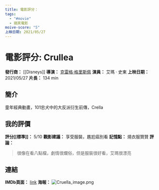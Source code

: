 ```yaml
---
title: 電影評分：
tags:
  - "#movie"
  - 搞笑電影
moive-score: "5"
上映日期: 2021/05/27
---
```


# 電影評分: Crullea 

**發行商：** [[Disneys]]
**導演：** [克雷格·格里斯佩](https://zh.wikipedia.org/wiki/%E5%85%8B%E9%9B%B7%E6%A0%BC%C2%B7%E6%A0%BC%E9%87%8C%E6%96%AF%E4%BD%A9 "克雷格·格里斯佩")
**演員：** 艾瑪 · 史東
**上映日期：** 2021/05/27
**片長：** 134 min 

## 簡介
童年經典動畫，101忠犬中的大反派衍生前傳，Crella

## 我的評價
**評分[[標準]]：** 5/10
**觀影建議：** 享受服裝，尷尬癌別看
**記憶點：** 燒衣服贊贊
**評論：**
> 很像在看八點檔，劇情很爛俗，但是服裝很好看，艾瑪很漂亮

## 連結
**IMDb頁面：** [link](https://www.imdb.com/title/tt3228774/)
**海報：** 
![Cruella_image.png](Cruella_image.png)
